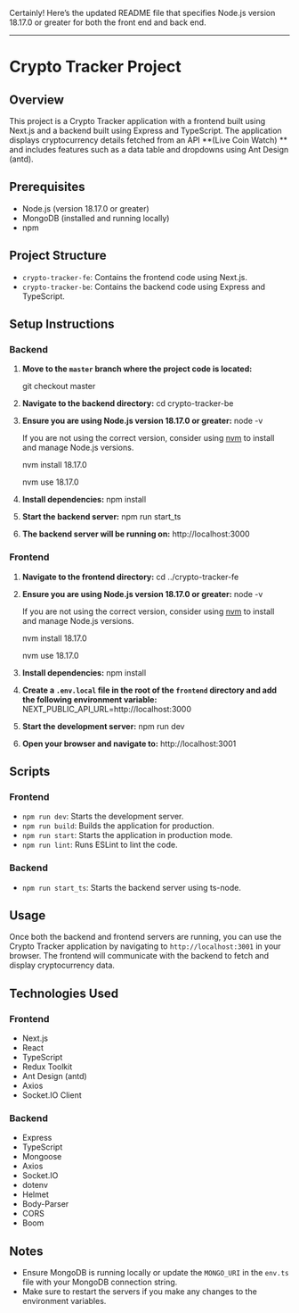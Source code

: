 Certainly! Here’s the updated README file that specifies Node.js version 18.17.0 or greater for both the front end and back end.

---

# Crypto Tracker Project

## Overview

This project is a Crypto Tracker application with a frontend built using Next.js and a backend built using Express and TypeScript. The application displays cryptocurrency details fetched from an API **(Live Coin Watch) ** and includes features such as a data table and dropdowns using Ant Design (antd).

## Prerequisites

- Node.js (version 18.17.0 or greater)
- MongoDB (installed and running locally)
- npm

## Project Structure

- `crypto-tracker-fe`: Contains the frontend code using Next.js.
- `crypto-tracker-be`: Contains the backend code using Express and TypeScript.

## Setup Instructions

### Backend

1. **Move to the `master` branch where the project code is located:**

    git checkout master

2. **Navigate to the backend directory:**
    cd crypto-tracker-be

3. **Ensure you are using Node.js version 18.17.0 or greater:**
    node -v

    If you are not using the correct version, consider using [nvm](https://github.com/nvm-sh/nvm) to install and manage Node.js versions.

    nvm install 18.17.0
   
    nvm use 18.17.0

4. **Install dependencies:**
    npm install

5. **Start the backend server:**
    npm run start_ts

6. **The backend server will be running on:**
    http://localhost:3000

### Frontend

1. **Navigate to the frontend directory:**
    cd ../crypto-tracker-fe


2. **Ensure you are using Node.js version 18.17.0 or greater:**
    node -v
    
    If you are not using the correct version, consider using [nvm](https://github.com/nvm-sh/nvm) to install and manage Node.js versions.

    nvm install 18.17.0
   
    nvm use 18.17.0
  

3. **Install dependencies:**
    npm install

4. **Create a `.env.local` file in the root of the `frontend` directory and add the following environment variable:**
    NEXT_PUBLIC_API_URL=http://localhost:3000

5. **Start the development server:**
    npm run dev
  
6. **Open your browser and navigate to:**
    http://localhost:3001

## Scripts

### Frontend

- `npm run dev`: Starts the development server.
- `npm run build`: Builds the application for production.
- `npm run start`: Starts the application in production mode.
- `npm run lint`: Runs ESLint to lint the code.

### Backend

- `npm run start_ts`: Starts the backend server using ts-node.

## Usage

Once both the backend and frontend servers are running, you can use the Crypto Tracker application by navigating to `http://localhost:3001` in your browser. The frontend will communicate with the backend to fetch and display cryptocurrency data.

## Technologies Used

### Frontend

- Next.js
- React
- TypeScript
- Redux Toolkit
- Ant Design (antd)
- Axios
- Socket.IO Client

### Backend

- Express
- TypeScript
- Mongoose
- Axios
- Socket.IO
- dotenv
- Helmet
- Body-Parser
- CORS
- Boom

## Notes

- Ensure MongoDB is running locally or update the `MONGO_URI` in the `env.ts` file with your MongoDB connection string.
- Make sure to restart the servers if you make any changes to the environment variables.
